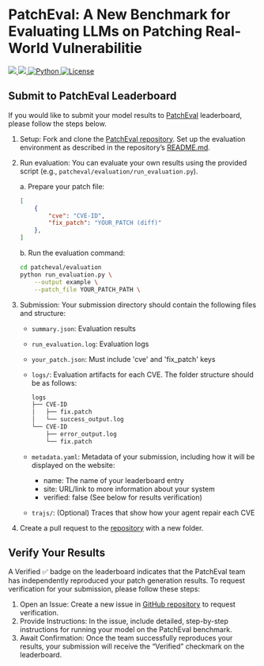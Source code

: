 # PatchEval: A New Benchmark for Evaluating LLMs on Patching Real-World Vulnerabilitie

<p align="left">
  <a href="https://arxiv.org/pdf/xxx">
    <img src="https://img.shields.io/badge/Tech Report-arXiv-green">
  </a>
  <a href="https://huggingface.co/datasets/xxx">
    <img src="https://img.shields.io/badge/Dataset-HuggingFace-orange">
  </a>
  <a href="https://www.python.org/">
    <img alt="Python" src="https://img.shields.io/badge/Python-3.10+-1f425f.svg?color=purple">
  </a>
  <a href="/LICENSE">
    <img alt="License" src="https://img.shields.io/badge/License-Apache 2.0-yellow">
  </a>
</p>

## Submit to PatchEval Leaderboard

If you would like to submit your model results to [PatchEval](https://patcheval.github.io/) leaderboard, please follow the steps below.

1. Setup: Fork and clone the [PatchEval repository](https://github.com/bytedance/PatchEval). Set up the evaluation environment as described in the repository’s [README.md](https://github.com/bytedance/PatchEval/blob/main/README.md).

2. Run evaluation: You can evaluate your own results using the provided script (e.g., `patcheval/evaluation/run_evaluation.py`).

    a. Prepare your patch file:

    ```json
    [
        {
            "cve": "CVE-ID",
            "fix_patch": "YOUR_PATCH (diff)"
        },
    ]
    ```

    b. Run the evaluation command:

    ```bash
    cd patcheval/evaluation
    python run_evaluation.py \
        --output example \
        --patch_file YOUR_PATCH_PATH \
    ```

3. Submission: Your submission directory should contain the following files and structure:

    - `summary.json`: Evaluation results
    - `run_evaluation.log`: Evaluation logs
    - `your_patch.json`: Must include 'cve' and 'fix_patch' keys
    - `logs/`: Evaluation artifacts for each CVE. The folder structure should be as follows:

        ```bash
        logs
        ├── CVE-ID
        │   ├── fix.patch
        │   └── success_output.log
        └── CVE-ID
            ├── error_output.log
            └── fix.patch
        ```

    - `metadata.yaml`: Metadata of your submission, including how it will be displayed on the website:
        - name: The name of your leaderboard entry
        - site: URL/link to more information about your system
        - verified: false (See below for results verification)
    - `trajs/`: (Optional) Traces that show how your agent repair each CVE

4. Create a pull request to the [repository](https://github.com/PatchEval/experiments) with a new folder.

## Verify Your Results

A Verified ✅ badge on the leaderboard indicates that the PatchEval team has independently reproduced your patch generation results.
To request verification for your submission, please follow these steps:

1. Open an Issue: Create a new issue in [GitHub repository](https://github.com/PatchEval/experiments) to request verification.
2. Provide Instructions: In the issue, include detailed, step-by-step instructions for running your model on the PatchEval benchmark.
3. Await Confirmation: Once the team successfully reproduces your results, your submission will receive the “Verified” checkmark on the leaderboard.
